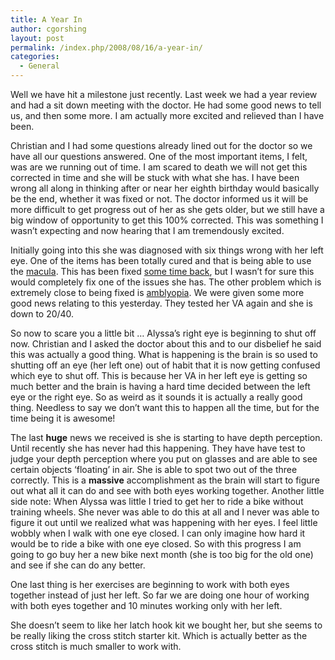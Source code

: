 ```yaml
---
title: A Year In
author: cgorshing
layout: post
permalink: /index.php/2008/08/16/a-year-in/
categories:
  - General
---
```

Well we have hit a milestone just recently. Last week we had a year review and had a sit down meeting with the doctor. He had some good news to tell us, and then some more. I am actually more excited and relieved than I have been.  
<!--more-->

  
Christian and I had some questions already lined out for the doctor so we have all our questions answered. One of the most important items, I felt, was are we running out of time. I am scared to death we will not get this corrected in time and she will be stuck with what she has. I have been wrong all along in thinking after or near her eighth birthday would basically be the end, whether it was fixed or not. The doctor informed us it will be more difficult to get progress out of her as she gets older, but we still have a big window of opportunity to get this 100% corrected. This was something I wasn&#8217;t expecting and now hearing that I am tremendously excited.

Initially going into this she was diagnosed with six things wrong with her left eye. One of the items has been totally cured and that is being able to use the [macula][1]. This has been fixed [some time back][2], but I wasn&#8217;t for sure this would completely fix one of the issues she has. The other problem which is extremely close to being fixed is [amblyopia][3]. We were given some more good news relating to this yesterday. They tested her VA again and she is down to 20/40.

So now to scare you a little bit &#8230; Alyssa&#8217;s right eye is beginning to shut off now. Christian and I asked the doctor about this and to our disbelief he said this was actually a good thing. What is happening is the brain is so used to shutting off an eye (her left one) out of habit that it is now getting confused which eye to shut off. This is because her VA in her left eye is getting so much better and the brain is having a hard time decided between the left eye or the right eye. So as weird as it sounds it is actually a really good thing. Needless to say we don&#8217;t want this to happen all the time, but for the time being it is awesome!

The last **huge** news we received is she is starting to have depth perception. Until recently she has never had this happening. They have have test to judge your depth perception where you put on glasses and are able to see certain objects &#8216;floating&#8217; in air. She is able to spot two out of the three correctly. This is a **massive** accomplishment as the brain will start to figure out what all it can do and see with both eyes working together. Another little side note: When Alyssa was little I tried to get her to ride a bike without training wheels. She never was able to do this at all and I never was able to figure it out until we realized what was happening with her eyes. I feel little wobbly when I walk with one eye closed. I can only imagine how hard it would be to ride a bike with one eye closed. So with this progress I am going to go buy her a new bike next month (she is too big for the old one) and see if she can do any better.

One last thing is her exercises are beginning to work with both eyes together instead of just her left. So far we are doing one hour of working with both eyes together and 10 minutes working only with her left.

She doesn&#8217;t seem to like her latch hook kit we bought her, but she seems to be really liking the cross stitch starter kit. Which is actually better as the cross stitch is much smaller to work with.

 [1]: http://en.wikipedia.org/wiki/Macula
 [2]: http://alyssa.gorshing.net/blog/?p=25
 [3]: http://en.wikipedia.org/wiki/Amblyopia